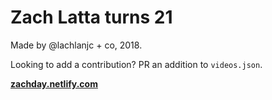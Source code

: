 # Zach Latta turns 21

Made by @lachlanjc + co, 2018.

Looking to add a contribution? PR an addition to `videos.json`.

[**zachday.netlify.com**](https://zachday.netlify.com)

